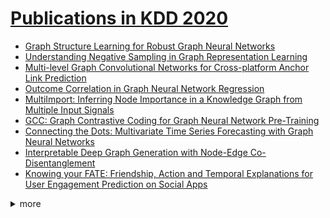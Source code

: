 # [Publications in KDD 2020](https://www.kdd.org/kdd2020/accepted-papers)

- [Graph Structure Learning for Robust Graph Neural Networks](https://github.com/naganandy/graph-based-deep-learning-literature/blob/master/conference-publications/folders/publications_kdd20/prognn_kdd20/README.md)
- [Understanding Negative Sampling in Graph Representation Learning](https://github.com/naganandy/graph-based-deep-learning-literature/blob/master/conference-publications/folders/publications_kdd20/mcns_kdd20/README.md)
- [Multi-level Graph Convolutional Networks for Cross-platform Anchor Link Prediction](https://github.com/naganandy/graph-based-deep-learning-literature/blob/master/conference-publications/folders/publications_kdd20/mgcn_kdd20/README.md)
- [Outcome Correlation in Graph Neural Network Regression](https://github.com/naganandy/graph-based-deep-learning-literature/blob/master/conference-publications/folders/publications_kdd20/cgnn_kdd20/README.md)
- [MultiImport: Inferring Node Importance in a Knowledge Graph from Multiple Input Signals](https://github.com/naganandy/graph-based-deep-learning-literature/blob/master/conference-publications/folders/publications_kdd20/multiimport_kdd20/README.md)
- [GCC: Graph Contrastive Coding for Graph Neural Network Pre-Training](https://github.com/naganandy/graph-based-deep-learning-literature/blob/master/conference-publications/folders/publications_kdd20/gcc_kdd20/README.md)
- [Connecting the Dots: Multivariate Time Series Forecasting with Graph Neural Networks](https://github.com/naganandy/graph-based-deep-learning-literature/blob/master/conference-publications/folders/publications_kdd20/mtgnn_kdd20/README.md)
- [Interpretable Deep Graph Generation with Node-Edge Co-Disentanglement](https://github.com/naganandy/graph-based-deep-learning-literature/blob/master/conference-publications/folders/publications_kdd20/nedipvae_kdd20/README.md)
- [Knowing your FATE: Friendship, Action and Temporal Explanations for User Engagement Prediction on Social Apps](https://github.com/naganandy/graph-based-deep-learning-literature/blob/master/conference-publications/folders/publications_kdd20/fate_kdd20/README.md)




<details> 
<summary> more </summary> 

- Scaling Graph Neural Networks with Approximate PageRank
- Certifiable Robustness of Graph Convolutional Networks under Structure Perturbations
- MultiSage: Empowering GCN with Contextualized Multi-Embeddings on Web-Scale Multipartite Networks
- PinnerSage: Multi-Modal User Embedding Framework for Recommendations at Pinterest
- A Data Driven Graph Generative Model for Temporal Interaction Networks
- A Framework for Recommending Accurate and Diverse Items Using Bayesian Graph Convolutional Neural Networks
- Adaptive Graph Encoder for Attributed Graph Embedding
- AM-GCN: Adaptive Multi-channel Graph Convolutional Networks
- ASGN: An Active Semi-supervised Graph Neural Network for Molecular Property Prediction
- Attentional Multi-graph Convolutional Network for Regional Economy Prediction with Open Migration Data
- CoRel: Seed-Guided Topical Taxonomy Construction by Concept Learning and Relation Transferring
- Correlation Networks for Extreme Multi-label Text Classification
- CurvaNet: Geometric Deep Learning based on Multi-scale Directional Curvature for 3D Shape Analysis
- Data Compression as a Comprehensive Framework for Graph Drawing and Representation Learning
- Deep Learning of High-Order Interactions for Protein Interface Prediction
- DETERRENT: Knowledge Guided Graph Attention Network for Detecting Healthcare Misinformation
- Dual Channel Hypergraph Collaborative Filtering
- Dynamic Knowledge Graph based Multi-Event Forecasting
- Edge-consensus Learning: Deep Learning on P2P Networks with Nonhomogeneous Data

</details>

